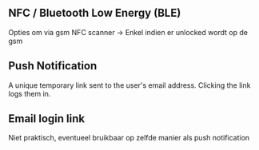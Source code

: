 
## NFC  / Bluetooth Low Energy (BLE)

Opties om via gsm NFC scanner
-> Enkel indien er unlocked wordt op de gsm

## Push Notification 
A unique temporary link sent to the user's email address. Clicking the link logs them in.
## Email login link
Niet praktisch, eventueel bruikbaar op zelfde manier als push notification